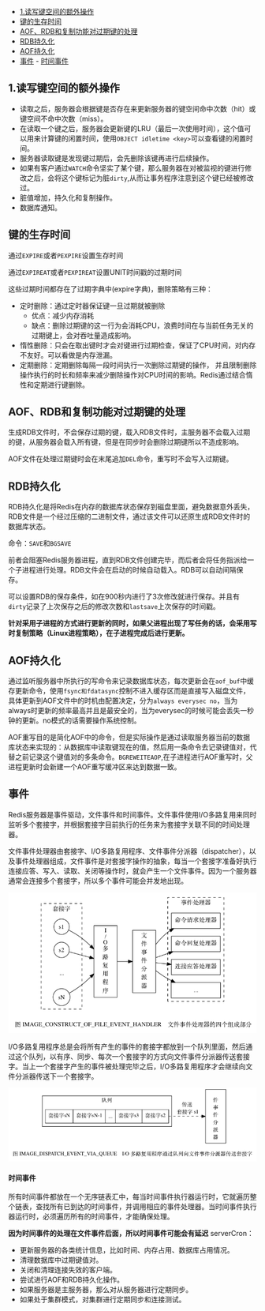 

- [1.读写键空间的额外操作](#1.读写键空间的额外操作)
- [键的生存时间](#键的生存时间)
- [AOF、RDB和复制功能对过期键的处理](#AOF、RDB和复制功能对过期键的处理)
- [RDB持久化](#RDB持久化)
- [AOF持久化](#AOF持久化)
- [事件](#事件)
		- [时间事件](#时间事件)

## 1.读写键空间的额外操作
- 读取之后，服务器会根据键是否存在来更新服务器的键空间命中次数（hit）或键空间不命中次数（miss）。
- 在读取一个键之后，服务器会更新键的LRU（最后一次使用时间），这个值可以用来计算键的闲置时间，使用`OBJECT idletime <key>`可以查看键的闲置时间。
- 服务器读取键是发现键过期后，会先删除该键再进行后续操作。
- 如果有客户通过`WATCH`命令坚实了某个键，那么服务器在对被监视的键进行修改之后，会将这个键标记为脏`dirty`,从而让事务程序注意到这个键已经被修改过。
- 脏值增加，持久化和复制操作。
- 数据库通知。

## 键的生存时间
通过`EXPIRE`或者`PEXPIRE`设置生存时间

通过`EXPIREAT`或者`PEXPIREAT`设置UNIT时间戳的过期时间

这些过期时间都存在了过期字典中(expire字典)，删除策略有三种：
- 定时删除：通过定时器保证键一旦过期就被删除
  - 优点：减少内存消耗
  - 缺点：删除过期键的这一行为会消耗CPU，浪费时间在与当前任务无关的过期键上，会对吞吐量造成影响。
- 惰性删除：只会在取出键时才会对键进行过期检查，保证了CPU时间，对内存不友好。可以看做是内存泄漏。
- 定期删除：定期删除每隔一段时间执行一次删除过期键的操作， 并且限制删除操作执行的时长和频率来减少删除操作对CPU时间的影响。Redis通过结合惰性和定期进行键删除。

## AOF、RDB和复制功能对过期键的处理
生成RDB文件时，不会保存过期的键，载入RDB文件时，主服务器不会载入过期的键，从服务器会载入所有键，但是在同步时会删除过期键所以不造成影响。

AOF文件在处理过期键时会在末尾追加`DEL`命令，重写时不会写入过期键。

## RDB持久化
RDB持久化是将Redis在内存的数据库状态保存到磁盘里面，避免数据意外丢失，RDB文件是一个经过压缩的二进制文件，通过该文件可以还原生成RDB文件时的数据库状态。

命令：`SAVE`和`BGSAVE`

前者会阻塞Redis服务器进程，直到RDB文件创建完毕，而后者会将任务指派给一个子进程进行处理。RDB文件会在启动的时候自动载入。RDB可以自动间隔保存。

可以设置RDB的保存条件，如在900秒内进行了3次修改就进行保存。并且有`dirty`记录了上次保存之后的修改次数和`lastsave`上次保存的时间戳。

**针对采用子进程的方式进行更新的同时，如果父进程出现了写任务的话，会采用写时复制策略（Linux进程策略），在子进程完成后进行更新。**

## AOF持久化
通过监听服务器中所执行的写命令来记录数据库状态，每次更新会在`aof_buf`中缓存更新命令，使用`fsync和fdatasync`控制不进入缓存区而是直接写入磁盘文件，具体更新到AOF文件中的时机由配置决定，分为`always everysec no`，当为always时更新的频率最高并且是最安全的，当为everysec的时候可能会丢失一秒钟的更新。no模式的话需要操作系统控制。

AOF重写目的是简化AOF中的命令，但是实际操作是通过读取服务器当前的数据库状态来实现的：从数据库中读取键现在的值，然后用一条命令去记录键值对，代替之前记录这个键值对的多条命令。`BGREWEITEAOP`,在子进程进行AOF重写时，父进程更新时会新建一个AOF重写缓冲区来达到数据一致。

## 事件
Redis服务器是事件驱动，文件事件和时间事件。文件事件使用I/O多路复用来同时监听多个套接字，并根据套接字目前执行的任务来为套接字关联不同的时间处理器。

文件事件处理器由套接字、I/O多路复用程序、文件事件分派器（dispatcher），以及事件处理器组成，文件事件是对套接字操作的抽象，每当一个套接字准备好执行连接应答、写入、读取、关闭等操作时，就会产生一个文件事件。因为一个服务器通常会连接多个套接字，所以多个事件可能会并发地出现。

<div align=center>
<img src="../img/文件事件.png">
</div>

I/O多路复用程序总是会将所有产生的事件的套接字都放到一个队列里面，然后通过这个队列，以有序、同步、每次一个套接字的方式向文件事件分派器传送套接字。当上一个套接字产生的事件被处理完毕之后，I/O多路复用程序才会继续向文件分派器传送下一个套接字。
<div align=center>
<img src="../img/分派器.png">
</div>

#### 时间事件
所有时间事件都放在一个无序链表汇中，每当时间事件执行器运行时，它就遍历整个链表，查找所有已到达的时间事件，并调用相应的事件处理器。当时间事件执行器运行时，必须遍历所有的时间事件，才能确保处理。


**因为时间事件的处理在文件事件后面，所以时间事件可能会有延迟**
serverCron：
- 更新服务器的各类统计信息，比如时间、内存占用、数据库占用情况。
- 清理数据库中过期键值对。
- 关闭和清理连接失效的客户端。
- 尝试进行AOF和RDB持久化操作。
- 如果服务器是主服务器，那么对从服务器进行定期同步。
- 如果处于集群模式，对集群进行定期同步和连接测试。
